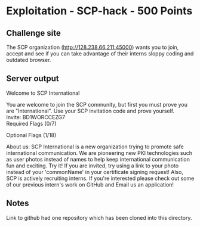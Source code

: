 # Exploitation - SCP-hack - 500 Points

## Challenge site  

The SCP organization (http://128.238.66.211:45000) wants you to join, accept and see if you can take advantage of their interns sloppy coding and outdated browser.  

## Server output  

Welcome to SCP International  

You are welcome to join the SCP community, but first you must prove you are "International". Use your SCP invitation code and prove yourself.  
Invite: BD1WORCCEZG7  
Required Flags (0/7)  
               
Optional Flags (1/18)  

About us: SCP International is a new organization trying to promote safe international communication. We are pioneering new PKI technologies such as user photos instead of names to help keep international communication fun and exciting. Try it! If you are invited, try using a link to your photo instead of your 'commonName' in your certificate signing request! Also, SCP is actively recruiting interns. If you're interested please check out some of our previous intern's work on GitHub and Email us an application!  

## Notes  

Link to github had one repository which has been cloned into this directory.  

